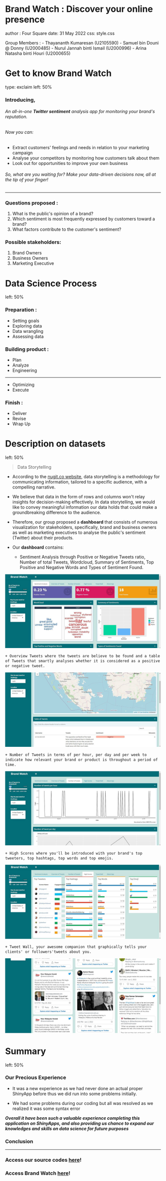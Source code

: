 # Brand Watch : Discover your online presence

author : Four Square date: 31 May 2022 css: style.css

Group Members : - Thayananth Kumaresan (U2105590) - Samuel bin Douni \@ Donny (U2000485) - Nurul Jannah binti Ismail (U2000996) - Arina Natasha binti Houri (U2000655)

# Get to know Brand Watch

type: exclaim left: 50%

### **Introducing,**

###### An all-in-one **Twitter sentiment** analysis app for monitoring your brand's reputation.

###### Now you can:

-   Extract customers' feelings and needs in relation to your marketing campaign
-   Analyse your competitors by monitoring how customers talk about them
-   Look out for opportunities to improve your own business

###### So, what are you waiting for? Make your data-driven decisions now, all at the tip of your finger!

------------------------------------------------------------------------

### **Questions proposed :**

1.  What is the public's opinion of a brand?
2.  Which sentiment is most frequently expressed by customers toward a brand?
3.  What factors contribute to the customer's sentiment?

### **Possible stakeholders:**

1.  Brand Owners
2.  Business Owners
3.  Marketing Executive

# Data Science Process

left: 50%

### **Preparation :**

-   Setting goals
-   Exploring data
-   Data wrangling
-   Assessing data

### **Building product :**

-   Plan
-   Analyze
-   Engineering

------------------------------------------------------------------------

-   Optimizing
-   Execute

### **Finish :**

-   Deliver
-   Revise
-   Wrap Up

# Description on datasets

left: 50%

> Data Storytelling

-   According to the [nugit.co website](https://www.nugit.co/what-is-data-storytelling/), data storytelling is a methodology for communicating information, tailored to a specific audience, with a compelling narrative.  

-   We believe that data in the form of rows and columns won't relay insights for decision-making effectively. In data storytelling, we would like to convey meaningful information our data holds that could make a groundbreaking difference to the audience.   

-   Therefore, our group proposed a **dashboard** that consists of numerous visualization for stakeholders, specifically, brand and business owners as well as marketing executives to analyse the public's sentiment (Twitter) about their products. 

-   Our **dashboard** contains:  
    + Sentiment Analysis through Positive or Negative Tweets ratio, Number of total Tweets, Wordcloud, Summary of Sentiments, Top Positive and Negative Words and Types of Sentiment Found.  

![](https://github.com/thaya1406/IDSProject/blob/master/Slides%20Presentation/Data%20Story%20Sentiment.jpg)  

    + Overview Tweets where the tweets are believe to be found and a table of Tweets that smartly analyses whether it is considered as a positive or negative tweet.  
    
![](https://github.com/thaya1406/IDSProject/blob/master/Slides%20Presentation/Data%20Story%20Map%20and%20Table%20Tweet.jpg)  


    + Number of Tweets in terms of per hour, per day and per week to indicate how relevant your brand or product is throughout a period of time.  
    
![](https://github.com/thaya1406/IDSProject/blob/master/Slides%20Presentation/Data%20Story%20Number%20of%20Scores.jpg)  


    + High Scores where you'll be introduced with your brand's top tweeters, top hashtags, top words and top emojis.  
    
![](https://github.com/thaya1406/IDSProject/blob/master/Slides%20Presentation/Data%20Story%20High%20Scores.jpg)  


    + Tweet Wall, your awesome companion that graphically tells your clients' or followers'tweets about you.  
   
![](https://github.com/thaya1406/IDSProject/blob/master/Slides%20Presentation/Data%20Story%20Tweet%20Wall.jpg)  


# Summary

left: 50%

### **Our Precious Experience**

-   It was a new experience as we had never done an actual proper ShinyApp before thus we did run into some problems initially.

-   We had some problems during our coding but all was resolved as we realized it was some syntax error

***Overall it have been such a valuable experience completing this application on ShinyApps, and also providing us chance to expand our knowledges and skills on data science for future purposes***

### **Conclusion**

------------------------------------------------------------------------

### **Access our source codes [here](https://github.com/thaya1406/IDSProject)!**

### **Access Brand Watch [here](https://qsa0ef-thayananth0kumaresan.shinyapps.io/idss/)!**

